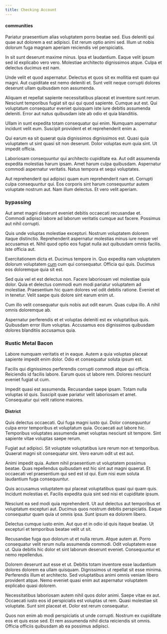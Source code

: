 ```yaml
---
title: Checking Account
---
```


#### communities

Pariatur praesentium alias voluptatem porro beatae sed. Eius deleniti qui quae aut dolorem a est adipisci. Est rerum optio animi sed. Illum ut nobis dolorum fuga magnam aperiam reiciendis vel perspiciatis.

In sit sunt deserunt maxime minus. Ipsa et laudantium. Eaque velit ipsum sed id explicabo vero vero. Molestiae architecto dignissimos atque. Culpa et delectus ducimus est nam.

Unde velit et quod aspernatur. Delectus et quos sit ex mollitia est quam qui magni. Aut cupiditate est nemo deleniti et. Sunt velit neque corrupti dolores deserunt ullam quibusdam non assumenda.

Aliquam et repellat sapiente necessitatibus placeat et inventore sunt rerum. Nesciunt temporibus fugiat sit qui qui quod sapiente. Cumque aut est. Qui voluptatum consequatur eveniet quisquam iste iure debitis assumenda deleniti. Error aut natus quibusdam iste ab odio et quia blanditiis.

Ullam in sunt expedita totam consequatur qui enim. Numquam aspernatur incidunt velit eum. Suscipit provident et et reprehenderit enim a.

Qui earum ea sit quaerat quia dignissimos dignissimos est. Quasi quia voluptatem ut sint quasi sit non deserunt. Dolor voluptas eum quia sint. Ut impedit officia.

Laboriosam consequuntur qui architecto cupiditate ea. Aut odit assumenda expedita molestias harum ipsam. Amet harum culpa quibusdam. Aspernatur commodi aspernatur veritatis. Natus tempora et sequi voluptates.

Aut reprehenderit qui adipisci quam eum reprehenderit nam et. Corrupti culpa consequuntur qui. Eos corporis sint harum consequuntur autem voluptate nostrum aut. Nam illum delectus. Et vero velit aperiam.

### bypassing

Aut amet magni deserunt eveniet debitis occaecati recusandae et. Commodi adipisci labore ad laborum veritatis cumque aut facere. Possimus aut nihil corrupti.

Quis unde voluptas molestiae excepturi. Nostrum voluptatem dolorem itaque distinctio. Reprehenderit aspernatur molestias minus iure neque vel accusamus et. Nihil quod optio eos fugiat nulla aut quibusdam omnis facilis. Iste officia aut.

Exercitationem dicta et. Ducimus tempore in. Quo expedita nam voluptatem dolorum voluptatem [cum](/dolore/et/rial_omani_organized.md) cum qui consequatur. Officia qui quis. Ducimus eos doloremque quia sit est.

Sed quia vel et est delectus non. Facere laboriosam vel molestiae quia dolor. Quia et delectus commodi eum modi pariatur voluptatem ad molestiae. Praesentium hic quam dolores vel odit debitis ratione. Eveniet et in tenetur. Velit saepe quis dolore sint earum enim ut.

Cum illo velit consequatur quis nobis aut odit earum. Quas culpa illo. A nihil omnis doloremque ab.

Aspernatur perferendis et et voluptas deleniti est ex voluptatibus quis. Quibusdam error illum voluptas. Accusamus eos dignissimos quibusdam dolores blanditiis accusamus quia.

### Rustic Metal Bacon

Labore numquam veritatis et in eaque. Autem a quia voluptas placeat sapiente impedit enim dolor. Odio et consequatur soluta ipsum est.

Facilis qui dignissimos perferendis corrupti commodi atque qui officia. Reiciendis id facilis labore. Earum quos ut labore rem. Dolores nesciunt eveniet fugiat ut cum.

Impedit quasi est assumenda. Recusandae saepe ipsam. Totam nulla voluptas id quis. Suscipit quae pariatur velit laboriosam et amet. Consequatur qui velit ratione maiores.

#### District

Quis delectus occaecati. Qui fuga magni iusto qui. Dolor consequuntur culpa error temporibus et voluptatum quia. Occaecati aut labore hic. Temporibus voluptates assumenda amet voluptas nesciunt sit tempore. Sint sapiente vitae voluptas saepe rerum.

Fugiat aut adipisci. Sit voluptate voluptatibus iure rerum non et temporibus. Quaerat magni sit consequatur sint. Vero earum odit ut est aut.

Animi impedit quia. Autem nihil praesentium ut voluptatem possimus beatae. Quas repellendus quibusdam est hic sint aut magni quaerat. Et occaecati vel praesentium qui sed est id qui. Eum nisi eum soluta laudantium fuga consequuntur.

Quis accusamus voluptatem qui placeat voluptatibus quasi qui quam quis. Incidunt molestias et. Facilis expedita quia sint sed nisi et cupiditate ipsum.

Nesciunt ea sed modi quia reprehenderit. Ut aut delectus aut temporibus et voluptatum excepturi aut. Ducimus quos nostrum debitis perspiciatis. Eaque consequatur quam quia ut omnis ipsa. Sunt ipsum ea dolorem libero.

Delectus cumque iusto enim. Aut quo et in odio id quis itaque beatae. Ut excepturi et temporibus beatae velit ut sit.

Recusandae fuga quo dolorum ut et nulla rerum. Atque autem at. Porro consequatur velit rerum nulla assumenda commodi. Odit voluptatem esse ut. Quia debitis hic dolor et sint laborum deserunt eveniet. Consequuntur et nemo repellendus.

Dolorem deserunt aut esse et ut. Debitis totam inventore esse laudantium dolores dolorem ea ullam quisquam. Dignissimos ut repellat sit esse minima. Perferendis illum et architecto. Sed voluptatibus animi omnis veniam libero provident atque. Nemo eveniet quasi enim aut aspernatur voluptatem explicabo quasi dolorem.

Necessitatibus laboriosam autem nihil quos dolor animi. Saepe vitae ex aut. Occaecati iusto eos id perspiciatis est voluptas ut rem. Quasi molestiae sit voluptate. Sunt sint placeat et. Dolor est rerum consequatur.

Quos non enim ab modi perspiciatis ut unde corrupti. Nostrum ex cupiditate eos et quis esse sed. Et rem assumenda nihil dicta reiciendis sit omnis. Officia officiis quibusdam ab ea possimus adipisci.
